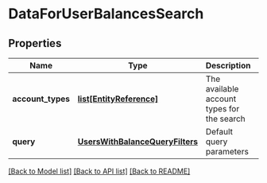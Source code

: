 # DataForUserBalancesSearch

## Properties
Name | Type | Description | Notes
------------ | ------------- | ------------- | -------------
**account_types** | [**list[EntityReference]**](EntityReference.md) | The available account types for the search | [optional] 
**query** | [**UsersWithBalanceQueryFilters**](UsersWithBalanceQueryFilters.md) | Default query parameters | [optional] 

[[Back to Model list]](../README.md#documentation-for-models) [[Back to API list]](../README.md#documentation-for-api-endpoints) [[Back to README]](../README.md)


